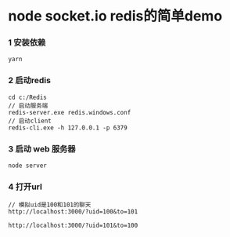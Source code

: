 # node socket.io redis的简单demo 

### 1 安装依赖
```
yarn 
```
### 2 启动redis 
```
cd c:/Redis 
// 启动服务端
redis-server.exe redis.windows.conf 
// 启动client
redis-cli.exe -h 127.0.0.1 -p 6379 
```
### 3 启动 web 服务器
```
node server 
```

### 4 打开url 
```
// 模拟uid是100和101的聊天
http://localhost:3000/?uid=100&to=101

http://localhost:3000/?uid=101&to=100 

```
